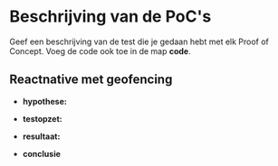 Beschrijving van de PoC's
==========================

Geef een beschrijving van de test die je gedaan hebt met elk Proof of Concept. Voeg 
 de code ook toe in de map **code**.
 
Reactnative met geofencing
----------------
* **hypothese:**  

* **testopzet:**  
 
* **resultaat:**  

* **conclusie**